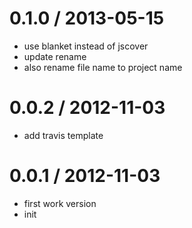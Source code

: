 
0.1.0 / 2013-05-15 
==================

  * use blanket instead of jscover
  * update rename
  * also rename file name to project name

0.0.2 / 2012-11-03 
==================

  * add travis template

0.0.1 / 2012-11-03 
==================

  * first work version
  * init
